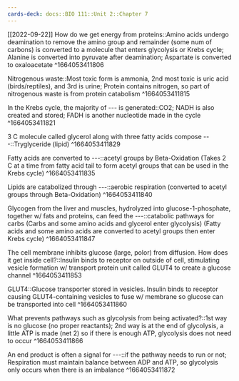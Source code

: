 ```yaml
---
cards-deck: docs::BIO 111::Unit 2::Chapter 7
---
```


[[2022-09-22]]
How do we get energy from proteins::Amino acids undergo deamination to remove the amino group and remainder (some num of carbons) is converted to a molecule that enters glycolysis or Krebs cycle; Alanine is converted into pyruvate after deamination; Aspartate is converted to oxaloacetate
^1664053411806

Nitrogenous waste::Most toxic form is ammonia, 2nd most toxic is uric acid (birds/reptiles), and 3rd is urine; Protein contains nitrogen, so part of nitrogenous waste is from protein catabolism
^1664053411815

In the Krebs cycle, the majority of --- is generated::CO2; NADH is also created and stored; FADH is another nucleotide made in the cycle
^1664053411821

3 C molecule called glycerol along with three fatty acids compose ---::Tryglyceride (lipid)
^1664053411829

Fatty acids are converted to ---::acetyl groups by Beta-Oxidation (Takes 2 C at a time from fatty acid tail to form acetyl groups that can be used in the Krebs cycle)
^1664053411835

Lipids are catabolized through ---::aerobic respiration (converted to acetyl groups through Beta-Oxidation)
^1664053411840

Glycogen from the liver and muscles, hydrolyzed into glucose-1-phosphate, together w/ fats and proteins, can feed the ---::catabolic pathways for carbs (Carbs and some amino acids and glycerol enter glycolysis) (Fatty acids and some amino acids are converted to acetyl groups then enter Krebs cycle)
^1664053411847

The cell membrane inhibits glucose (large, polor) from diffusion. How does it get inside cell?::Insulin binds to receptor on outside of cell, stimulating vesicle formation w/ transport protein unit called GLUT4 to create a glucose channel
^1664053411853

GLUT4::Glucose transporter stored in vesicles. Insulin binds to receptor causing GLUT4-containing vesicles to fuse w/ membrane so glucose can be transported into cell
^1664053411860

What prevents pathways such as glycolysis from being activated?::1st way is no glucose (no proper reactants); 2nd way is at the end of glycolysis, a little ATP is made (net 2) so if there is enough ATP, glycolysis does not need to occur
^1664053411866

An end product is often a signal for ---::if the pathway needs to run or not; Respiration must maintain balance between ADP and ATP, so glycolysis only occurs when there is an imbalance
^1664053411872
